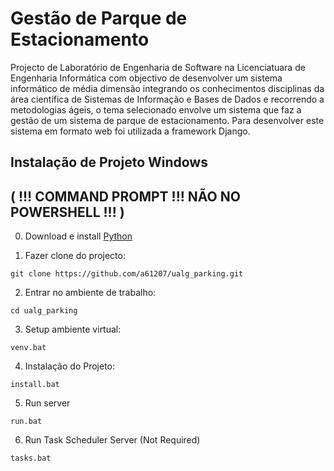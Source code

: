 # Gestão de Parque de Estacionamento
  
Projecto de Laboratório de Engenharia de Software na Licenciatuara de Engenharia Informática com objectivo de desenvolver um sistema informático 
de média dimensão integrando os conhecimentos disciplinas da área científica de Sistemas de Informação e Bases de Dados e recorrendo a metodologias 
ágeis, o tema selecionado envolve um sistema que faz a gestão de um sistema de parque de estacionamento. Para desenvolver este sistema em formato web 
foi utilizada a framework Django.

## Instalação de Projeto Windows 
## ( !!! COMMAND PROMPT !!! NÃO NO POWERSHELL !!! )

0. Download e install [Python](https://www.python.org/downloads/)

1. Fazer clone do projecto:

```git clone https://github.com/a61207/ualg_parking.git```

2. Entrar no ambiente de trabalho:

```cd ualg_parking```

3. Setup ambiente virtual: 

```venv.bat```

4. Instalação do Projeto:

```install.bat```

5. Run server

```run.bat```

6. Run Task Scheduler Server (Not Required)

```tasks.bat```

